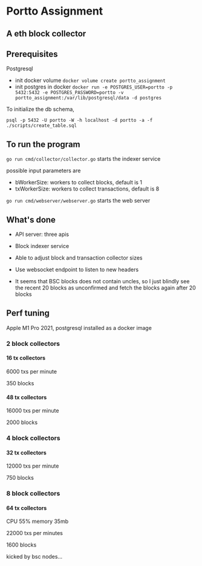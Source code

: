 # Portto Assignment

## A eth block collector

## Prerequisites

Postgresql

* init docker volume `docker volume create portto_assignment`
* init postgres in docker  `docker run -e POSTGRES_USER=portto -p 5432:5432 -e POSTGRES_PASSWORD=portto -v portto_assignment:/var/lib/postgresql/data -d postgres`


To initialize the db schema,

`psql -p 5432 -U portto -W -h localhost -d portto -a -f ./scripts/create_table.sql`

## To run the program

`go run cmd/collector/collector.go` starts the indexer service

possible input parameters are

*  bWorkerSize: workers to collect blocks, default is 1
*  txWorkerSize: workers to collect transactions, default is 8

`go run cmd/webserver/webserver.go` starts the web server

## What's done

* API server: three apis
* Block indexer service

* Able to adjust block and transaction collector sizes
* Use websocket endpoint to listen to new headers
* It seems that BSC blocks does not contain uncles, so I just blindly see the recent 20 blocks as unconfirmed and fetch the blocks again after 20 blocks

## Perf tuning

Apple M1 Pro 2021, postgresql installed as a docker image

### 2 block collectors 

#### 16 tx collectors

6000 txs per minute

350 blocks

#### 48 tx collectors

16000 txs per minute

2000 blocks


### 4 block collectors 

#### 32 tx collectors

12000 txs per minute

750 blocks

### 8 block collectors 

#### 64 tx collectors

CPU 55%  memory 35mb

22000 txs per minutes

1600 blocks

kicked by bsc nodes...

